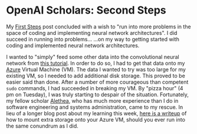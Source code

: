 # OpenAI Scholars: Second Steps

My [First Steps](https://katarinaslama.github.io/2020/02/24/OpenAI-blog1/) post concluded with a wish to "run into more problems in the space of coding and implementing neural network architectures". I did succeed in running into problems... ...on my way to getting started with coding and implemented neural network architectures.

I wanted to "simply" feed some other data into the convolutional neural network from [this tutorial](https://pytorch.org/tutorials/beginner/blitz/cifar10_tutorial.html#sphx-glr-beginner-blitz-cifar10-tutorial-py). In order to do so, I had to get that data onto my [Azure](https://azure.microsoft.com/en-us/) Virtual Machine (VM). The data I wanted to try was too large for my existing VM, so I needed to add additional disk storage. This proved to be easier said than done. After a number of more courageous than competent `sudo` commands, I had succeeded in breaking my VM. By "pizza hour" (4 pm on Tuesday), I was truly starting to despair of the situation. Fortunately, my fellow scholar [Alethea](https://aletheap.github.io/), who has much more experience than I do in software engineering and systems administration, came to my rescue. In lieu of a longer blog post about my learning this week, [here is a writeup](https://katarinaslama.github.io/2020/02/26/mounting-extra-storage-on-your-VM/) of how to mount extra storage onto your Azure VM, should you ever run into the same conundrum as I did.
